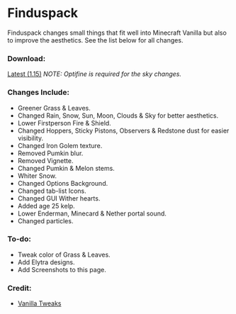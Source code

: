 # Finduspack
Finduspack changes small things that fit well into Minecraft Vanilla but also to improve the aesthetics. See the list below for all changes.

### Download:
[Latest (1.15)](https://github.com/artlinedev/finduspack/raw/master/finduspack.zip)
*NOTE: Optifine is required for the sky changes.*

### Changes Include:
* Greener Grass & Leaves.
* Changed Rain, Snow, Sun, Moon, Clouds & Sky for better aesthetics.
* Lower Firstperson Fire & Shield.
* Changed Hoppers, Sticky Pistons, Observers & Redstone dust for easier visibility.
* Changed Iron Golem texture.
* Removed Pumkin blur.
* Removed Vignette.
* Changed Pumkin & Melon stems.
* Whiter Snow.
* Changed Options Background.
* Changed tab-list Icons.
* Changed GUI Wither hearts.
* Added age 25 kelp.
* Lower Enderman, Minecard & Nether portal sound.
* Changed particles.

### To-do:
* Tweak color of Grass & Leaves.
* Add Elytra designs.
* Add Screenshots to this page.

### Credit:
* [Vanilla Tweaks](https://vanillatweaks.net/) 

